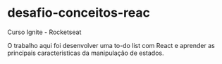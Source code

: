 # desafio-conceitos-reac

Curso Ignite - Rocketseat

O trabalho aqui foi desenvolver uma to-do list com React e aprender as principais caracteristicas da manipulação de estados.
